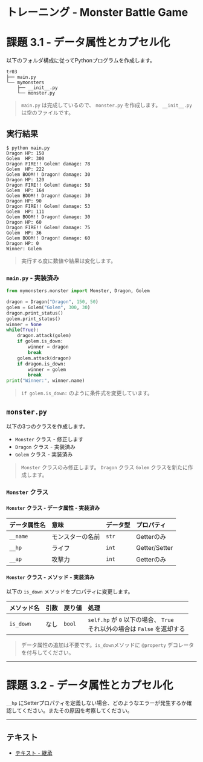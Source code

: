 # トレーニング - Monster Battle Game

# 課題 3.1 - データ属性とカプセル化

以下のフォルダ構成に従ってPythonプログラムを作成します。

``` 
tr03
├── main.py
└── mymonsters
    ├── __init__.py
    └── monster.py
```

> `main.py` は完成しているので、 `monster.py` を作成します。 `__init__.py` は空のファイルです。

## 実行結果

``` 
$ python main.py
Dragon HP: 150
Golem  HP: 300
Dragon FIRE!! Golem! damage: 78
Golem  HP: 222
Golem BOOM!! Dragon! damage: 30
Dragon HP: 120
Dragon FIRE!! Golem! damage: 58
Golem  HP: 164
Golem BOOM!! Dragon! damage: 30
Dragon HP: 90
Dragon FIRE!! Golem! damage: 53
Golem  HP: 111
Golem BOOM!! Dragon! damage: 30
Dragon HP: 60
Dragon FIRE!! Golem! damage: 75
Golem  HP: 36
Golem BOOM!! Dragon! damage: 60
Dragon HP: 0
Winner: Golem
```

> 実行する度に数値や結果は変化します。

### `main.py` - 実装済み

``` py
from mymonsters.monster import Monster, Dragon, Golem

dragon = Dragon("Dragon", 150, 50)
golem = Golem("Golem", 300, 30)
dragon.print_status()
golem.print_status()
winner = None
while(True):
    dragon.attack(golem)
    if golem.is_down:
        winner = dragon
        break
    golem.attack(dragon)
    if dragon.is_down:
        winner = golem
        break
print("Winner:", winner.name)
```


> `if golem.is_down:` のように条件式を変更しています。

## `monster.py`

以下の3つのクラスを作成します。

* `Monster` クラス - 修正します
* `Dragon` クラス - 実装済み
* `Golem` クラス - 実装済み

> `Monster` クラスのみ修正します。 `Dragon` クラス `Golem` クラスを新たに作成します。

### `Monster` クラス

#### `Monster` クラス - データ属性 - 実装済み

|データ属性名|意味|データ型|プロパティ|
|:--|:--|:--|:--|
| `__name` |モンスターの名前 | `str` |Getterのみ|
| `__hp` | ライフ<br> | `int` |Getter/Setter|
| `__ap` | 攻撃力 | `int` |Getterのみ|


#### `Monster` クラス - メソッド - 実装済み

以下の `is_down` メソッドをプロパティに変更します。

|メソッド名|引数|戻り値|処理|
|:--|:--|:--|:--|
| `is_down` |なし| `bool` | `self.hp` が `0` 以下の場合、 `True` <br>それ以外の場合は `False` を返却する|

> データ属性の追加は不要です。`is_down`メソッドに `@property` デコレータを付与してください。


---

# 課題 3.2 - データ属性とカプセル化

`__hp` にSetterプロパティを定義しない場合、どのようなエラーが発生するか確認してください。またその原因を考察してください。

---

## テキスト

* [テキスト - 継承](../text/02_extends.md)
